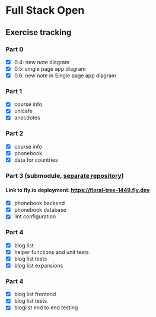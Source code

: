 # Full Stack Open

## Exercise tracking

### Part 0

- [x] 0.4: new note diagram
- [x] 0.5: single page app diagram
- [x] 0.6: new note in Single page app diagram

### Part 1

- [x] course info
- [x] unicafe
- [x] anecdotes

### Part 2

- [x] course info
- [x] phonebook
- [x] data for countries

### Part 3 (submodule, [separate repository](https://github.com/chmromano/fullStackOpen-Part3))

#### Link to fly.io deployment: <https://floral-tree-1449.fly.dev>

- [x] phonebook backend
- [x] phonebook database
- [x] lint configuration

### Part 4

- [x] blog list
- [x] helper functions and unit tests
- [x] blog list tests
- [x] blog list expansions

### Part 4

- [x] blog list frontend
- [x] blog list tests
- [x] bloglist end to end testing

